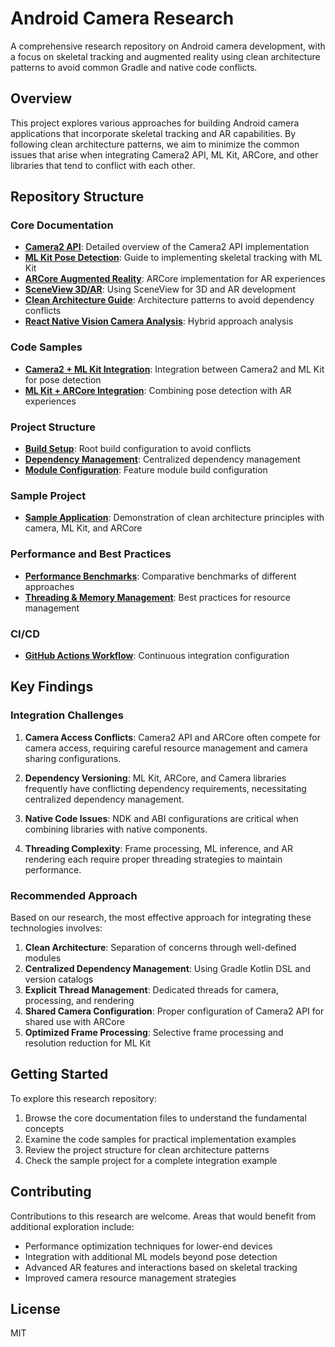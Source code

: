 # Android Camera Research

A comprehensive research repository on Android camera development, with a focus on skeletal tracking and augmented reality using clean architecture patterns to avoid common Gradle and native code conflicts.

## Overview

This project explores various approaches for building Android camera applications that incorporate skeletal tracking and AR capabilities. By following clean architecture patterns, we aim to minimize the common issues that arise when integrating Camera2 API, ML Kit, ARCore, and other libraries that tend to conflict with each other.

## Repository Structure

### Core Documentation

- **[Camera2 API](camera2-api.md)**: Detailed overview of the Camera2 API implementation
- **[ML Kit Pose Detection](ml-kit-pose-detection.md)**: Guide to implementing skeletal tracking with ML Kit
- **[ARCore Augmented Reality](arcore-augmented-reality.md)**: ARCore implementation for AR experiences
- **[SceneView 3D/AR](sceneview-3d-ar.md)**: Using SceneView for 3D and AR development
- **[Clean Architecture Guide](clean-architecture-guide.md)**: Architecture patterns to avoid dependency conflicts
- **[React Native Vision Camera Analysis](react-native-vision-camera-analysis.md)**: Hybrid approach analysis

### Code Samples

- **[Camera2 + ML Kit Integration](code-samples/camera2-mlkit-integration.kt)**: Integration between Camera2 and ML Kit for pose detection
- **[ML Kit + ARCore Integration](code-samples/mlkit-arcore-integration.kt)**: Combining pose detection with AR experiences

### Project Structure

- **[Build Setup](project-structure/build.gradle.kts)**: Root build configuration to avoid conflicts
- **[Dependency Management](project-structure/buildSrc/src/main/kotlin/Dependencies.kt)**: Centralized dependency management
- **[Module Configuration](project-structure/feature-camera/build.gradle.kts)**: Feature module build configuration

### Sample Project

- **[Sample Application](sample-project/)**: Demonstration of clean architecture principles with camera, ML Kit, and ARCore

### Performance and Best Practices

- **[Performance Benchmarks](benchmarks/camera-ml-ar-benchmarks.md)**: Comparative benchmarks of different approaches
- **[Threading & Memory Management](guides/threading-memory-management.md)**: Best practices for resource management

### CI/CD

- **[GitHub Actions Workflow](ci-cd/.github/workflows/android.yml)**: Continuous integration configuration

## Key Findings

### Integration Challenges

1. **Camera Access Conflicts**: Camera2 API and ARCore often compete for camera access, requiring careful resource management and camera sharing configurations.

2. **Dependency Versioning**: ML Kit, ARCore, and Camera libraries frequently have conflicting dependency requirements, necessitating centralized dependency management.

3. **Native Code Issues**: NDK and ABI configurations are critical when combining libraries with native components.

4. **Threading Complexity**: Frame processing, ML inference, and AR rendering each require proper threading strategies to maintain performance.

### Recommended Approach

Based on our research, the most effective approach for integrating these technologies involves:

1. **Clean Architecture**: Separation of concerns through well-defined modules
2. **Centralized Dependency Management**: Using Gradle Kotlin DSL and version catalogs
3. **Explicit Thread Management**: Dedicated threads for camera, processing, and rendering
4. **Shared Camera Configuration**: Proper configuration of Camera2 API for shared use with ARCore
5. **Optimized Frame Processing**: Selective frame processing and resolution reduction for ML Kit

## Getting Started

To explore this research repository:

1. Browse the core documentation files to understand the fundamental concepts
2. Examine the code samples for practical implementation examples
3. Review the project structure for clean architecture patterns
4. Check the sample project for a complete integration example

## Contributing

Contributions to this research are welcome. Areas that would benefit from additional exploration include:

- Performance optimization techniques for lower-end devices
- Integration with additional ML models beyond pose detection
- Advanced AR features and interactions based on skeletal tracking
- Improved camera resource management strategies

## License

MIT
